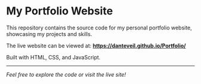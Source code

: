 # My Portfolio Website

This repository contains the source code for my personal portfolio website, showcasing my projects and skills.

The live website can be viewed at: **https://danteveil.github.io/Portfolio/**

Built with HTML, CSS, and JavaScript.

---
*Feel free to explore the code or visit the live site!*